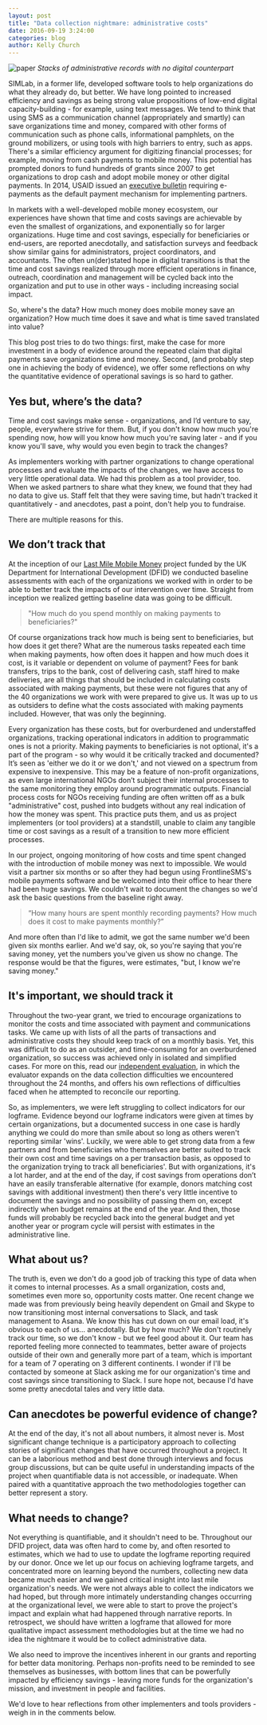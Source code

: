 ```yaml
---
layout: post
title: "Data collection nightmare: administrative costs"
date: 2016-09-19 3:24:00
categories: blog
author: Kelly Church
---
```

![paper]({{site.baseurl}}/images/paper.jpg)
*Stacks of administrative records with no digital counterpart*


SIMLab, in a former life, developed software tools to help organizations do what they already do, but better. We have long pointed to increased efficiency and savings as being strong value propositions of low-end digital capacity-building - for example, using text messages. We tend to think that using SMS as a communication channel (appropriately and smartly) can save organizations time and money, compared with other forms of communication such as phone calls, informational pamphlets, on the ground mobilizers, or using tools with high barriers to entry, such as apps. There's a similar efficiency argument for digitizing financial processes; for example, moving from cash payments to mobile money. This potential has prompted donors to fund hundreds of grants since 2007 to get organizations to drop cash and adopt mobile money or other digital payments. In 2014, USAID issued an [executive bulletin](http://solutionscenter.nethope.org/assets/collaterals/PEB_No_2014-06.pdf) requiring e-payments as the default payment mechanism for implementing partners.

In markets with a well-developed mobile money ecosystem, our experiences have shown that time and costs savings are achievable by even the smallest of organizations, and exponentially so for larger organizations. Huge time and cost savings, especially for beneficiaries or end-users, are reported anecdotally, and satisfaction surveys and feedback show similar gains for administrators, project coordinators, and accountants. The often un(der)stated hope in digital transitions is that the time and cost savings realized through more efficient operations in finance, outreach, coordination and management will be cycled back into the organization and put to use in other ways - including increasing social impact.

So, where's the data? How much money does mobile money save an organization? How much time does it save and what is time saved translated into value?

This blog post tries to do two things: first, make the case for more investment in a body of evidence around the repeated claim that digital payments save organizations time and money. Second, (and probably step one in achieving the body of evidence), we offer some reflections on why the quantitative evidence of operational savings is so hard to gather.

## Yes but, where’s the data?
Time and cost savings make sense - organizations, and I’d venture to say, people, everywhere strive for them. But, if you don't know how much you're spending now, how will you know how much you're saving later - and if you know you'll save, why would you even begin to track the changes?

As implementers working with partner organizations to change operational processes and evaluate the impacts of the changes, we have access to very little operational data. We had this problem as a tool provider, too. When we asked partners to share what they knew, we found that they had no data to give us. Staff felt that they were saving time, but hadn't tracked it quantitatively - and anecdotes, past a point, don't help you to fundraise.

There are multiple reasons for this.

## We don’t track that
At the inception of our [Last Mile Mobile Money]({{site.baseurl}}/resources/lastmilemoney/) project funded by the UK Department for International Development (DFID) we conducted baseline assessments with each of the organizations we worked with in order to be able to better track the impacts of our intervention over time. Straight from inception we realized getting baseline data was going to be difficult.

> "How much do you spend monthly on making payments to beneficiaries?"

 Of course organizations track how much is being sent to beneficiaries, but how does it get there? What are the numerous tasks repeated each time when making payments, how often does it happen and how much does it cost, is it variable or dependent on volume of payment? Fees for bank transfers, trips to the bank, cost of delivering cash, staff hired to make deliveries, are all things that should be included in calculating costs associated with making payments, but these were not figures that any of the 40 organizations we work with were prepared to give us. It was up to us as outsiders to define what the costs associated with making payments included. However, that was only the beginning.

Every organization has these costs, but for overburdened and understaffed organizations, tracking operational indicators in addition to programmatic ones is not a priority. Making payments to beneficiaries is not optional, it's a part of the program - so why would it be critically tracked and documented? It’s seen as 'either we do it or we don't,' and not viewed on a spectrum from expensive to inexpensive. This may be a feature of non-profit organizations, as even large international NGOs don’t subject their internal processes to the same monitoring they employ around programmatic outputs. Financial process costs for NGOs receiving funding are often written off as a bulk "administrative" cost, pushed into budgets without any real indication of how the money was spent. This practice puts them, and us as project implementers (or tool providers) at a standstill, unable to claim any tangible time or cost savings as a result of a transition to new more efficient processes.

In our project, ongoing monitoring of how costs and time spent changed with the introduction of mobile money was next to impossible. We would visit a partner six months or so after they had begun using FrontlineSMS's mobile payments software and be welcomed into their office to hear there had been huge savings. We couldn't wait to document the changes so we'd ask the basic questions from the baseline right away.

>“How many hours are spent monthly recording payments? How much does it cost to make payments monthly?”

 And more often than I'd like to admit, we got the same number we'd been given six months earlier. And we'd say, ok, so you're saying that you're saving money, yet the numbers you've given us show no change. The response would be that the figures, were estimates, "but, I know we're saving money."

## It's important, we should track it
Throughout the two-year grant, we tried to encourage organizations to monitor the costs and time associated with payment and communications tasks. We came up with lists of all the parts of transactions and administrative costs they should keep track of on a monthly basis. Yet, this was difficult to do as an outsider, and time-consuming for an overburdened organization, so success was achieved only in isolated and simplified cases. For more on this, read our [independent evaluation](http://simlab.org/blog/2016/03/07/mobile-money-in-the-last-mile-the-indepedent-evaluation/), in which the evaluator expands on the data collection difficulties we encountered throughout the 24 months, and offers his own reflections of difficulties faced when he attempted to reconcile our reporting.

So, as implementers, we were left struggling to collect indicators for our logframe. Evidence beyond our logframe indicators were given at times by certain organizations, but a documented success in one case is hardly anything we could do more than smile about so long as others weren't reporting similar 'wins'. Luckily, we were able to get strong data from a few partners and from beneficiaries who themselves are better suited to track their own cost and time savings on a per transaction basis, as opposed to the organization trying to track all beneficiaries'. But with organizations, it's a lot harder, and at the end of the day, if cost savings from operations don’t have an easily transferable alternative (for example, donors matching cost savings with additional investment) then there's very little incentive to document the savings and no possibility of passing them on, except indirectly when budget remains at the end of the year. And then, those funds will probably be recycled back into the general budget and yet another year or program cycle will persist with estimates in the administrative line.

## What about us?
The truth is, even we don't do a good job of tracking this type of data when it comes to internal processes. As a small organization, costs and, sometimes even more so, opportunity costs matter. One recent change we made was from previously being heavily dependent on Gmail and Skype to now transitioning most internal conversations to Slack, and task management to Asana. We know this has cut down on our email load, it's obvious to each of us... anecdotally. But by how much? We don't routinely track our time, so we don't know - but we feel good about it. Our team has reported feeling more connected to teammates, better aware of projects outside of their own and generally more part of a team, which is important for a team of 7 operating on 3 different continents. I wonder if I'll be contacted by someone at Slack asking me for our organization's time and cost savings since transitioning to Slack. I sure hope not, because I'd have some pretty anecdotal tales and very little data.

## Can anecdotes be powerful evidence of change?
At the end of the day, it's not all about numbers, it almost never is. Most significant change technique is a participatory approach to collecting stories of significant changes that have occurred throughout a project. It can be a laborious method and best done through interviews and focus group discussions, but can be quite useful in understanding impacts of the project when quantifiable data is not accessible, or inadequate. When paired with a quantitative approach the two methodologies together can better represent a story.

## What needs to change?
Not everything is quantifiable, and it shouldn't need to be. Throughout our DFID project, data was often hard to come by, and often resorted to estimates, which we had to use to update the logframe reporting required by our donor. Once we let up our focus on achieving logframe targets, and concentrated more on learning beyond the numbers, collecting new data became much easier and we gained critical insight into last mile organization's needs. We were not always able to collect the indicators we had hoped, but through more intimately understanding changes occurring at the organizational level, we were able to start to prove the project's impact and explain what had happened through narrative reports. In retrospect, we should have written a logframe that allowed for more qualitative impact assessment methodologies but at the time we had no idea the nightmare it would be to collect administrative data.

We also need to improve the incentives inherent in our grants and reporting for better data monitoring. Perhaps non-profits need to be reminded to see themselves as businesses, with bottom lines that can be powerfully impacted by efficiency savings - leaving more funds for the organization's mission, and investment in people and facilities.

We'd love to hear reflections from other implementers and tools providers - weigh in in the comments below.
